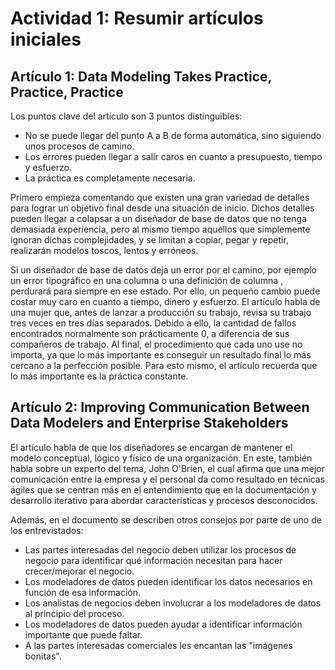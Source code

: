 # Actividad 1: Resumir artículos iniciales

## Artículo 1: Data Modeling Takes Practice, Practice, Practice

Los puntos clave del artículo son 3 puntos distinguibles:

- No se puede llegar del punto A a B de forma automática, sino siguiendo unos procesos de camino.
- Los errores pueden llegar a salir caros en cuanto a presupuesto, tiempo y esfuerzo.
- La práctica es completamente necesaria.

Primero empieza comentando que existen una gran variedad de detalles para lograr un objetivo final desde una situación de inicio. Dichos detalles pueden llegar a colapsar a un diseñador de base de datos que no tenga demasiada experiencia, pero al mismo tiempo aquellos que simplemente ignoran dichas complejidades, y se limitan a copiar, pegar y repetir, realizarán modelos toscos, lentos y erróneos.

Si un diseñador de base de datos deja un error por el camino, por ejemplo un error tipográfico en una columna o una definición de columna , perdurará para siempre en ese estado. Por ello, un pequeño cambio puede costar muy caro en cuanto a tiempo, dinero y esfuerzo. El artículo habla de una mujer que, antes de lanzar a producción su trabajo, revisa su trabajo tres veces en tres días separados. Debido a ello, la cantidad de fallos encontrados normalmente son prácticamente 0, a diferencia de sus compañeros de trabajo. Al final, el procedimiento que cada uno use no importa, ya que lo más importante es conseguir un resultado final lo más cercano a la perfección posible. Para esto mismo, el artículo recuerda que lo más importante es la práctica constante.

## Artículo 2: Improving Communication Between Data Modelers and Enterprise Stakeholders

El artículo habla de que los diseñadores se encargan de mantener el modelo conceptual, lógico y físico de una organización. En este, también habla sobre un experto del tema, John O'Brien, el cual afirma que una mejor comunicación entre la empresa y el personal da como resultado en técnicas ágiles que se centran más en el entendimiento que en la documentación  y desarrollo iterativo para abordar características y procesos desconocidos.

Además, en el documento se describen otros consejos por parte de uno de los entrevistados:

- Las partes interesadas del negocio deben utilizar los procesos de negocio para identificar qué información necesitan para hacer crecer/mejorar el negocio.
- Los modeladores de datos pueden identificar los datos necesarios en función de esa información.
- Los analistas de negocios deben involucrar a los modeladores de datos al principio del proceso.
- Los modeladores de datos pueden ayudar a identificar información importante que puede faltar.
- A las partes interesadas comerciales les encantan las "imágenes bonitas".
